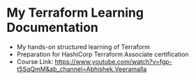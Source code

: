 # My Terraform Learning Documentation

- My hands-on structured learning of Terraform
- Preparation for HashiCorp Terraform Associate certification
- Course Link: https://www.youtube.com/watch?v=fgp-t5SqQmM&ab_channel=Abhishek.Veeramalla
